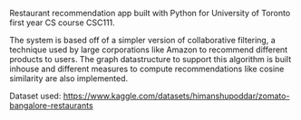 Restaurant recommendation app built with Python for University of Toronto first year CS course CSC111.

The system is based off of a simpler version of collaborative filtering, a technique used by large corporations like Amazon to recommend different products to users.
The graph datastructure to support this algorithm is built inhouse and different measures to compute recommendations like cosine similarity are also implemented.

Dataset used: https://www.kaggle.com/datasets/himanshupoddar/zomato-bangalore-restaurants
